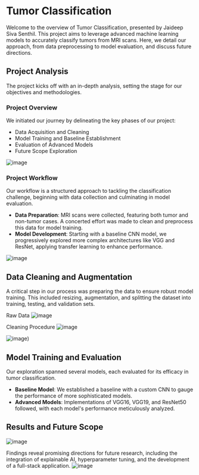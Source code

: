 
# Tumor Classification

Welcome to the overview of Tumor Classification, presented by Jaideep Siva Senthil. This project aims to leverage advanced machine learning models to accurately classify tumors from MRI scans. Here, we detail our approach, from data preprocessing to model evaluation, and discuss future directions.

## Project Analysis

The project kicks off with an in-depth analysis, setting the stage for our objectives and methodologies.

### Project Overview

We initiated our journey by delineating the key phases of our project:

- Data Acquisition and Cleaning
- Model Training and Baseline Establishment
- Evaluation of Advanced Models
- Future Scope Exploration

![image](https://github.com/jaideep-siva/TumorClassification/assets/112749838/9388479f-f960-492c-b439-5298492f54b1)


### Project Workflow

Our workflow is a structured approach to tackling the classification challenge, beginning with data collection and culminating in model evaluation.

- **Data Preparation**: MRI scans were collected, featuring both tumor and non-tumor cases. A concerted effort was made to clean and preprocess this data for model training.
- **Model Development**: Starting with a baseline CNN model, we progressively explored more complex architectures like VGG and ResNet, applying transfer learning to enhance performance.

![image](https://github.com/jaideep-siva/TumorClassification/assets/112749838/903f0832-809d-4d7f-bd7b-49115def7a11)


## Data Cleaning and Augmentation

A critical step in our process was preparing the data to ensure robust model training. This included resizing, augmentation, and splitting the dataset into training, testing, and validation sets.

Raw Data ![image](https://github.com/jaideep-siva/TumorClassification/assets/112749838/ad214401-c3c2-48ef-ba1a-fd90641bc197)

Cleaning Procedure ![image](https://github.com/jaideep-siva/TumorClassification/assets/112749838/2c44da91-8db8-43f4-b7e0-1faf5d0e3dff)

![image](https://github.com/jaideep-siva/TumorClassification/assets/112749838/96e3afb4-6824-41a4-93e4-dc534f67a427))

## Model Training and Evaluation

Our exploration spanned several models, each evaluated for its efficacy in tumor classification.

- **Baseline Model**: We established a baseline with a custom CNN to gauge the performance of more sophisticated models.
- **Advanced Models**: Implementations of VGG16, VGG19, and ResNet50 followed, with each model's performance meticulously analyzed.



## Results and Future Scope
![image](https://github.com/jaideep-siva/TumorClassification/assets/112749838/3c29838c-7f98-462e-84a1-6d9776d9f8b9)

Findings reveal promising directions for future research, including the integration of explainable AI, hyperparameter tuning, and the development of a full-stack application.
![image](https://github.com/jaideep-siva/TumorClassification/assets/112749838/ae2fdd0c-7e48-463c-a4c8-33852068230d)





